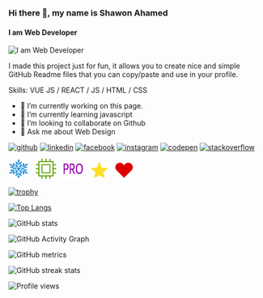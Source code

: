 ### Hi there 👋, my name is Shawon Ahamed
#### I am Web Developer 
![I am Web Developer ](https://scontent.fdac110-1.fna.fbcdn.net/v/t39.30808-6/280140032_761143348204905_427836484445479066_n.jpg?_nc_cat=111&ccb=1-7&_nc_sid=e3f864&_nc_eui2=AeEwNQ-eZqLABmLwI-_NwB5VITKoHp-4HwchMqgen7gfBzzITdGg-lXWLLsq20mtYgxvIIwE9UBQcX5VstXKxHVf&_nc_ohc=2ge7HHsj5yUAX-H72iA&_nc_ht=scontent.fdac110-1.fna&oh=00_AT-1nfV0B1hc3i-6xR7A_Y94syRC_3-1bUo2m-hO-igAuQ&oe=62A06512)

I made this project just for fun, it allows you to create nice and simple GitHub Readme files that you can copy/paste and use in your profile.

Skills: VUE JS / REACT / JS / HTML / CSS

- 🔭 I’m currently working on this page. 
- 🌱 I’m currently learning javascript 
- 👯 I’m looking to collaborate on Github  
- 💬 Ask me about Web Design 


[<img src='https://cdn.jsdelivr.net/npm/simple-icons@3.0.1/icons/github.svg' alt='github' height='40'>](https://github.com/creativeshawon)  [<img src='https://cdn.jsdelivr.net/npm/simple-icons@3.0.1/icons/linkedin.svg' alt='linkedin' height='40'>](https://www.linkedin.com/in/creativeshawon/)  [<img src='https://cdn.jsdelivr.net/npm/simple-icons@3.0.1/icons/facebook.svg' alt='facebook' height='40'>](https://www.facebook.com/https://www.facebook.com/creativeshawon/)  [<img src='https://cdn.jsdelivr.net/npm/simple-icons@3.0.1/icons/instagram.svg' alt='instagram' height='40'>](https://www.instagram.com/creativeshawon/)  [<img src='https://cdn.jsdelivr.net/npm/simple-icons@3.0.1/icons/codepen.svg' alt='codepen' height='40'>](https://codepen.io/creativeshawon)  [<img src='https://cdn.jsdelivr.net/npm/simple-icons@3.0.1/icons/stackoverflow.svg' alt='stackoverflow' height='40'>](https://stackoverflow.com/users/creativeshawon)  

<a href='https://archiveprogram.github.com/'><img src='https://raw.githubusercontent.com/acervenky/animated-github-badges/master/assets/acbadge.gif' width='40' height='40'></a> <a href='https://docs.github.com/en/developers'><img src='https://raw.githubusercontent.com/acervenky/animated-github-badges/master/assets/devbadge.gif' width='40' height='40'></a> <a href='https://github.com/pricing'><img src='https://raw.githubusercontent.com/acervenky/animated-github-badges/master/assets/pro.gif' width='40' height='40'></a> <a href='https://stars.github.com/'><img src='https://raw.githubusercontent.com/acervenky/animated-github-badges/master/assets/starbadge.gif' width='35' height='35'></a> <a href='https://docs.github.com/en/github/supporting-the-open-source-community-with-github-sponsors'><img src='https://raw.githubusercontent.com/acervenky/animated-github-badges/master/assets/sponsorbadge.gif' width='35' height='35'></a> 

[![trophy](https://github-profile-trophy.vercel.app/?username=creativeshawon)](https://github.com/ryo-ma/github-profile-trophy)

[![Top Langs](https://github-readme-stats.vercel.app/api/top-langs/?username=creativeshawon)](https://github.com/anuraghazra/github-readme-stats)

![GitHub stats](https://github-readme-stats.vercel.app/api?username=creativeshawon&show_icons=true)  

![GitHub Activity Graph](https://activity-graph.herokuapp.com/graph?username=creativeshawon)  

![GitHub metrics](https://metrics.lecoq.io/creativeshawon)  

![GitHub streak stats](https://github-readme-streak-stats.herokuapp.com/?user=creativeshawon)  

![Profile views](https://gpvc.arturio.dev/creativeshawon)  
